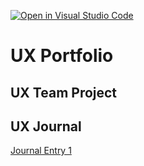 [![Open in Visual Studio Code](https://classroom.github.com/assets/open-in-vscode-f059dc9a6f8d3a56e377f745f24479a46679e63a5d9fe6f495e02850cd0d8118.svg)](https://classroom.github.com/online_ide?assignment_repo_id=6804848&assignment_repo_type=AssignmentRepo)
# UX Portfolio


## UX Team Project


## UX Journal
[Journal Entry 1](j01)

